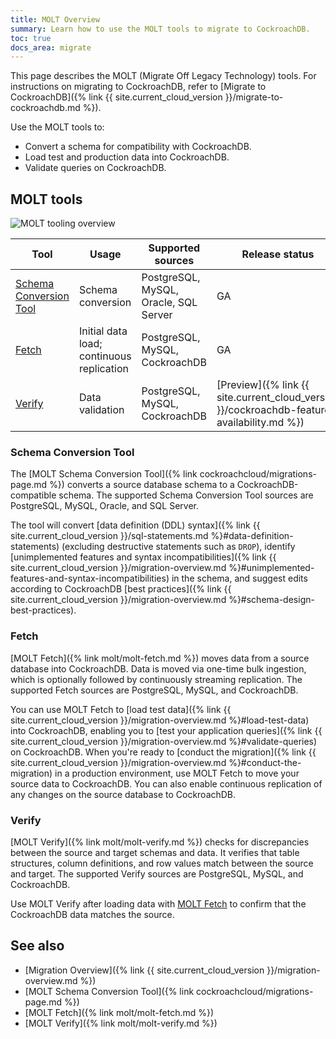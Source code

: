 ```yaml
---
title: MOLT Overview
summary: Learn how to use the MOLT tools to migrate to CockroachDB.
toc: true
docs_area: migrate
---
```


This page describes the MOLT (Migrate Off Legacy Technology) tools. For instructions on migrating to CockroachDB, refer to [Migrate to CockroachDB]({% link {{ site.current_cloud_version }}/migrate-to-cockroachdb.md %}).

Use the MOLT tools to:

- Convert a schema for compatibility with CockroachDB.
- Load test and production data into CockroachDB.
- Validate queries on CockroachDB.

## MOLT tools

<img src="{{ 'images/molt/molt_tools.svg' | relative_url }}" alt="MOLT tooling overview" style="max-width:100%" />

|                        Tool                       |                   Usage                   |           Supported sources           |                                       Release status                                       |
|---------------------------------------------------|-------------------------------------------|---------------------------------------|--------------------------------------------------------------------------------------------|
| [Schema Conversion Tool](#schema-conversion-tool) | Schema conversion                         | PostgreSQL, MySQL, Oracle, SQL Server | GA                                                                                         |
| [Fetch](#fetch)                                   | Initial data load; continuous replication | PostgreSQL, MySQL, CockroachDB        | GA                                                                                         |
| [Verify](#verify)                                 | Data validation                           | PostgreSQL, MySQL, CockroachDB        | [Preview]({% link {{ site.current_cloud_version }}/cockroachdb-feature-availability.md %}) |

### Schema Conversion Tool

The [MOLT Schema Conversion Tool]({% link cockroachcloud/migrations-page.md %}) converts a source database schema to a CockroachDB-compatible schema. The supported Schema Conversion Tool sources are PostgreSQL, MySQL, Oracle, and SQL Server.

The tool will convert [data definition (DDL) syntax]({% link {{ site.current_cloud_version }}/sql-statements.md %}#data-definition-statements) (excluding destructive statements such as `DROP`), identify [unimplemented features and syntax incompatibilities]({% link {{ site.current_cloud_version }}/migration-overview.md %}#unimplemented-features-and-syntax-incompatibilities) in the schema, and suggest edits according to CockroachDB [best practices]({% link {{ site.current_cloud_version }}/migration-overview.md %}#schema-design-best-practices).

### Fetch

[MOLT Fetch]({% link molt/molt-fetch.md %}) moves data from a source database into CockroachDB. Data is moved via one-time bulk ingestion, which is optionally followed by continuously streaming replication. The supported Fetch sources are PostgreSQL, MySQL, and CockroachDB.

You can use MOLT Fetch to [load test data]({% link {{ site.current_cloud_version }}/migration-overview.md %}#load-test-data) into CockroachDB, enabling you to [test your application queries]({% link {{ site.current_cloud_version }}/migration-overview.md %}#validate-queries) on CockroachDB. When you're ready to [conduct the migration]({% link {{ site.current_cloud_version }}/migration-overview.md %}#conduct-the-migration) in a production environment, use MOLT Fetch to move your source data to CockroachDB. You can also enable continuous replication of any changes on the source database to CockroachDB.

### Verify

[MOLT Verify]({% link molt/molt-verify.md %}) checks for discrepancies between the source and target schemas and data. It verifies that table structures, column definitions, and row values match between the source and target. The supported Verify sources are PostgreSQL, MySQL, and CockroachDB.

Use MOLT Verify after loading data with [MOLT Fetch](#fetch) to confirm that the CockroachDB data matches the source.

## See also

- [Migration Overview]({% link {{ site.current_cloud_version }}/migration-overview.md %})
- [MOLT Schema Conversion Tool]({% link cockroachcloud/migrations-page.md %})
- [MOLT Fetch]({% link molt/molt-fetch.md %})
- [MOLT Verify]({% link molt/molt-verify.md %})
